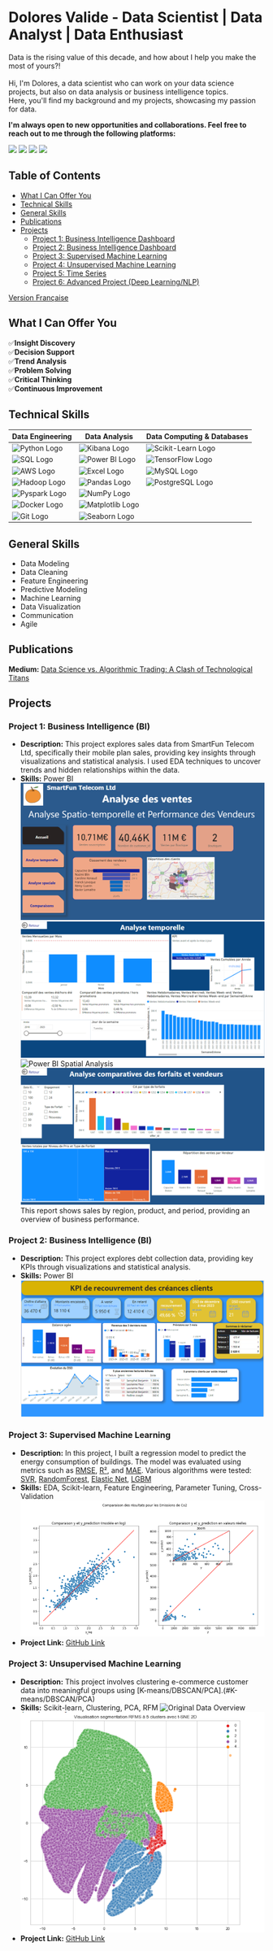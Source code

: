 # Dolores Valide - Data Scientist | Data Analyst | Data Enthusiast

Data is the rising value of this decade, and how about I help you make the most of yours?! \
\
Hi, I'm Dolores, a data scientist who can work on your data science projects, but also on data analysis or business intelligence topics.\
Here, you'll find my background and my projects, showcasing my passion for data.

**I'm always open to new opportunities and collaborations. Feel free to reach out to me through the following platforms:**
<p align="left">
  <a href="mailto:valide.dolores@gmail.com"><img src="https://img.shields.io/badge/-Email-D14836?style=flat-square&logo=Gmail&logoColor=white"/></a>
  <a href="https://www.linkedin.com/in/d_valide"><img src="https://img.shields.io/badge/-LinkedIn-0077B5?style=flat-square&logo=LinkedIn&logoColor=white"/></a>
  <a href="https://github.com/Dvalide"><img src="https://img.shields.io/badge/-GitHub-181717?style=flat-square&logo=github&logoColor=white"/></a>
  <a href="assets/documents/Cv_data_science_gen.pdf"><img src="https://img.shields.io/badge/-CV-4285F4?style=flat-square&logo=Google%20Drive&logoColor=white"/></a>
</p>

## Table of Contents
- [What I Can Offer You](#what-i-can-offer-you)
- [Technical Skills](#technical-skills)
- [General Skills](#general-skills)
- [Publications](#publications)
- [Projects](#projects)
    - [Project 1: Business Intelligence Dashboard](#project-1--business-intelligence)
    - [Project 2: Business Intelligence Dashboard](#project-2--business-intelligence)
    - [Project 3: Supervised Machine Learning](#project-3--supervised-machine-learning)
    - [Project 4: Unsupervised Machine Learning](#project-4--unsupervised-machine-learning)
    - [Project 5: Time Series](#project-5--time-series)
    - [Project 6: Advanced Project (Deep Learning/NLP)](#project-6--advanced-project-deep-learningnlp)

[Version Française](./README.md)

## What I Can Offer You

✅**Insight Discovery**  
✅**Decision Support**  
✅**Trend Analysis**  
✅**Problem Solving**  
✅**Critical Thinking**  
✅**Continuous Improvement**

## Technical Skills

| **Data Engineering**  | **Data Analysis**  | **Data Computing & Databases**  |
|-----------------------|--------------------|---------------------------------|
| ![Python Logo](https://img.shields.io/badge/-Python-3776AB?logo=python&logoColor=white) | ![Kibana Logo](https://img.shields.io/badge/-Kibana-005571?logo=kibana&logoColor=white) | ![Scikit-Learn Logo](https://img.shields.io/badge/-Scikit--Learn-F7931E?logo=scikit-learn&logoColor=white) |
| ![SQL Logo](https://img.shields.io/badge/-SQL-4479A1?logo=MySQL&logoColor=white) | ![Power BI Logo](https://img.shields.io/badge/-Power%20BI-F2C811?logo=power-bi&logoColor=black) |![TensorFlow Logo](https://img.shields.io/badge/-TensorFlow-FF6F00?logo=tensorflow&logoColor=white) |
| ![AWS Logo](https://img.shields.io/badge/-AWS-232F3E?logo=amazon-aws&logoColor=white) |![Excel Logo](https://img.shields.io/badge/-Excel-217346?logo=microsoft-excel&logoColor=white) | ![MySQL Logo](https://img.shields.io/badge/-MySQL-4479A1?logo=mysql&logoColor=white) |
| ![Hadoop Logo](https://img.shields.io/badge/-Hadoop-66CCFF?logo=apache-hadoop&logoColor=black) | ![Pandas Logo](https://img.shields.io/badge/-Pandas-150458?logo=pandas&logoColor=white) | ![PostgreSQL Logo](https://img.shields.io/badge/-PostgreSQL-336791?logo=postgresql&logoColor=white) |
| ![Pyspark Logo](https://img.shields.io/badge/-PySpark-E25A1C?logo=apache-spark&logoColor=white) | ![NumPy Logo](https://img.shields.io/badge/-NumPy-013243?logo=numpy&logoColor=white) | |
| ![Docker Logo](https://img.shields.io/badge/-Docker-2496ED?logo=docker&logoColor=white) | ![Matplotlib Logo](https://img.shields.io/badge/-Matplotlib-11557C?logo=Matplotlib&logoColor=white) | |
| ![Git Logo](https://img.shields.io/badge/-Git-F05032?logo=git&logoColor=white) | ![Seaborn Logo](https://img.shields.io/badge/-Seaborn-3776AB?logo=Seaborn&logoColor=white) | |

## General Skills
- Data Modeling
- Data Cleaning
- Feature Engineering
- Predictive Modeling
- Machine Learning
- Data Visualization
- Communication
- Agile

## Publications
**Medium:** [Data Science vs. Algorithmic Trading: A Clash of Technological Titans](https://medium.com/@valide.dolores/data-science-vs-trading-algorithmique-un-duel-de-titans-technologiques-0d6acab938b6)
   
## Projects

### Project 1: Business Intelligence (BI)
- **Description:** This project explores sales data from SmartFun Telecom Ltd, specifically their mobile plan sales, providing key insights through visualizations and statistical analysis. I used EDA techniques to uncover trends and hidden relationships within the data.
- **Skills:** Power BI
![Power BI Report Overview](assets/img/rapport_smart_fun.png)
![Power BI Time Analysis](assets/img/analyse_temporelle.png)
![Power BI Spatial Analysis](assets/img/analyse_spatiale.png)
![Power BI Comparative Analysis](assets/img/Analyse_comparative.png)
This report shows sales by region, product, and period, providing an overview of business performance.

### Project 2: Business Intelligence (BI)
- **Description:** This project explores debt collection data, providing key KPIs through visualizations and statistical analysis.
- **Skills:** Power BI
![Debt Collection KPI Overview](assets/img/KPI_recouvrement.png)

### Project 3: Supervised Machine Learning
- **Description:** In this project, I built a regression model to predict the energy consumption of buildings. The model was evaluated using metrics such as [RMSE](#RMSE), [R²](#R2), and [MAE](#MAE). Various algorithms were tested: [SVR](#SVR), [RandomForest](#RandomForest), [Elastic Net](#ElasticNet), [LGBM](#LGBM)
- **Skills:** EDA, Scikit-learn, Feature Engineering, Parameter Tuning, Cross-Validation
![Regression Results Overview](assets/img/projet_3.png)
- **Project Link:** [GitHub Link](https://github.com/DValide/OC-DS-P4-Anticipez-les-besoins-en-consommation-de-batiments/tree/f1629b960ff2629a1dfc09eb2946cf1e948696bb)

### Project 3: Unsupervised Machine Learning
- **Description:** This project involves clustering e-commerce customer data into meaningful groups using [K-means/DBSCAN/PCA].(#K-means/DBSCAN/PCA)
- **Skills:** Scikit-learn, Clustering, PCA, RFM
![Original Data Overview](assets/img/jeux_de_données_ori.png)
![Customer Segmentation Overview](assets/img/segmentation_clients.png)
- **Project Link:** [GitHub Link](https://github.com/DValide/OC-DS-P5-Segmentez-des-clients-d-un-site-e-commerce/tree/main)
  
